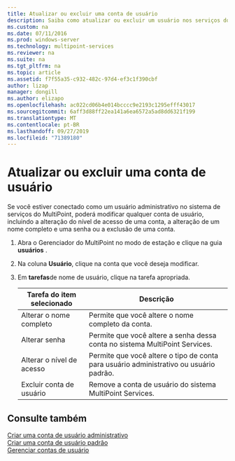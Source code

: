 ```yaml
---
title: Atualizar ou excluir uma conta de usuário
description: Saiba como atualizar ou excluir um usuário nos serviços do MultiPoint
ms.custom: na
ms.date: 07/11/2016
ms.prod: windows-server
ms.technology: multipoint-services
ms.reviewer: na
ms.suite: na
ms.tgt_pltfrm: na
ms.topic: article
ms.assetid: f7f55a35-c932-482c-97d4-ef3c1f390cbf
author: lizap
manager: dongill
ms.author: elizapo
ms.openlocfilehash: ac022cd06b4e014bcccc9e2193c1295efff43017
ms.sourcegitcommit: 6aff3d88ff22ea141a6ea6572a5ad8dd6321f199
ms.translationtype: MT
ms.contentlocale: pt-BR
ms.lasthandoff: 09/27/2019
ms.locfileid: "71389180"
---
```

# <a name="update-or-delete-a-user-account"></a>Atualizar ou excluir uma conta de usuário
Se você estiver conectado como um usuário administrativo no sistema de serviços do MultiPoint, poderá modificar qualquer conta de usuário, incluindo a alteração do nível de acesso de uma conta, a alteração de um nome completo e uma senha ou a exclusão de uma conta.  
  
1.  Abra o Gerenciador do MultiPoint no modo de estação e clique na guia **usuários** .  
  
2.  Na coluna **Usuário**, clique na conta que você deseja modificar.  
  
3.  Em **tarefas**de nome de usuário, clique na tarefa apropriada.  
  
    |Tarefa do item selecionado|Descrição|  
    |----------------------|---------------|  
    |Alterar o nome completo|Permite que você altere o nome completo da conta.|  
    |Alterar senha|Permite que você altere a senha dessa conta no sistema MultiPoint Services.|  
    |Alterar o nível de acesso|Permite que você altere o tipo de conta para usuário administrativo ou usuário padrão.|  
    |Excluir conta de usuário|Remove a conta de usuário do sistema MultiPoint Services.|  
  
## <a name="see-also"></a>Consulte também  
[Criar uma conta de usuário administrativo](Create-an-Administrative-User-Account.md)  
[Criar uma conta de usuário padrão](Create-a-Standard-User-Account.md)  
[Gerenciar contas de usuário](Manage-User-Accounts.md)